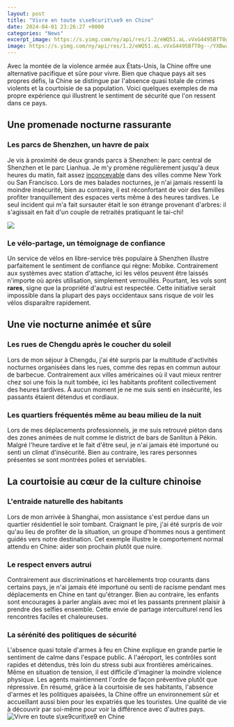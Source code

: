 ```yaml
---
layout: post
title: "Vivre en toute s\xe9curit\xe9 en Chine"
date: 2024-04-01 23:26:27 +0000
categories: "News"
excerpt_image: https://s.yimg.com/ny/api/res/1.2/eWQ51.aL.vVxG4495BfT0g--/YXBwaWQ9aGlnaGxhbmRlcjt3PTY0MDtoPTI3OA--/https://media.zenfs.com/fr/lepoint.fr/67bebd15d59ab1789c71364c421d5585
image: https://s.yimg.com/ny/api/res/1.2/eWQ51.aL.vVxG4495BfT0g--/YXBwaWQ9aGlnaGxhbmRlcjt3PTY0MDtoPTI3OA--/https://media.zenfs.com/fr/lepoint.fr/67bebd15d59ab1789c71364c421d5585
---
```


Avec la montée de la violence armée aux États-Unis, la Chine offre une alternative pacifique et sûre pour vivre. Bien que chaque pays ait ses propres défis, la Chine se distingue par l'absence quasi totale de crimes violents et la courtoisie de sa population. Voici quelques exemples de ma propre expérience qui illustrent le sentiment de sécurité que l'on ressent dans ce pays.
## Une promenade nocturne rassurante 
### Les parcs de Shenzhen, un havre de paix 
Je vis à proximité de deux grands parcs à Shenzhen: le parc central de Shenzhen et le parc Lianhua. Je m'y promène régulièrement jusqu'à deux heures du matin, fait assez [inconcevable](https://travelokla.github.io/2024-01-07-voyage-en-solitaire-au-belize/) dans des villes comme New York ou San Francisco. Lors de mes balades nocturnes, je n'ai jamais ressenti la moindre insécurité, bien au contraire, il est réconfortant de voir des familles profiter tranquillement des espaces verts même à des heures tardives. Le seul incident qui m'a fait sursauter était le son étrange provenant d'arbres: il s'agissait en fait d'un couple de retraités pratiquant le tai-chi! 

![](https://c8.alamy.com/compfr/2ag0j06/la-peinture-chinoise-le-tissage-la-broderie-et-cloisonn-xe9-1898-exemples-de-decor-peint-les-textiles-et-l-emaillage-fig-1-representations-classiques-de-fruits-et-de-fleurs-peintes-sur-la-porcelaine-fig-2-frontiere-peint-a-partir-d-un-navire-de-la-chine-fig-3-peinture-d-un-petit-coffre-en-bois-les-figures-4-5-et-6-des-parties-de-double-rideaux-brodes-d-or-et-de-la-soie-xv-siecle-fig-7-8-et-9-modeles-a-partir-de-tissus-animaux-fig-10-et-11-partie-de-l-ancienne-chine-vase-cuivre-executees-dans-xe9-mail-cloisonn-xe9-un-type-de-l-emaillerie-figs-12-23-ornements-sur-vases-bols-et-encensoirs-execute-en-2ag0j06.jpg)
### Le vélo-partage, un témoignage de confiance 
Un service de vélos en libre-service très populaire à Shenzhen illustre parfaitement le sentiment de confiance qui règne: Mobike. Contrairement aux systèmes avec station d'attache, ici les vélos peuvent être laissés n'importe où après utilisation, simplement verrouillés. Pourtant, les vols sont **rares**, signe que la propriété d'autrui est respectée. Cette initiative serait impossible dans la plupart des pays occidentaux sans risque de voir les vélos disparaître rapidement. 
## Une vie nocturne **animée** et sûre
### Les rues de Chengdu après le coucher du soleil
Lors de mon séjour à Chengdu, j'ai été surpris par la multitude d'activités nocturnes organisées dans les rues, comme des repas en commun autour de barbecue. Contrairement aux villes américaines où il vaut mieux rentrer chez soi une fois la nuit tombée, ici les habitants profitent collectivement des heures tardives. À aucun moment je ne me suis senti en insécurité, les passants étaient détendus et cordiaux.
### Les quartiers fréquentés même au beau milieu de la nuit
Lors de mes déplacements professionnels, je me suis retrouvé piéton dans des zones animées de nuit comme le district de bars de Sanlitun à Pékin. Malgré l'heure tardive et le fait d'être seul, je n'ai jamais été importuné ou senti un climat d'insécurité. Bien au contraire, les rares personnes présentes se sont montrées polies et serviables. 
## La courtoisie au cœur de la culture chinoise
### L'entraide naturelle des habitants
Lors de mon arrivée à Shanghai, mon assistance s'est perdue dans un quartier résidentiel le soir tombant. Craignant le pire, j'ai été surpris de voir qu'au lieu de profiter de la situation, un groupe d'hommes nous a gentiment guidés vers notre destination. Cet exemple illustre le comportement normal attendu en Chine: aider son prochain plutôt que nuire.
### Le respect envers autrui
Contrairement aux discriminations et harcèlements trop courants dans certains pays, je n'ai jamais été importuné ou senti de racisme pendant mes déplacements en Chine en tant qu'étranger. Bien au contraire, les enfants sont encourages à parler anglais avec moi et les passants prennent plaisir à prendre des selfies ensemble. Cette envie de partage interculturel rend les rencontres faciles et chaleureuses.
### La sérénité des politiques de sécurité 
L'absence quasi totale d'armes à feu en Chine explique en grande partie le sentiment de calme dans l'espace public. A l'aéroport, les contrôles sont rapides et détendus, très loin du stress subi aux frontières américaines. Même en situation de tension, il est difficile d'imaginer la moindre violence physique. Les agents maintiennent l'ordre de façon préventive plutôt que répressive.
En résumé, grâce à la courtoisie de ses habitants, l'absence d'armes et les politiques apaisées, la Chine offre un environnement sûr et accueillant aussi bien pour les expatriés que les touristes. Une qualité de vie à découvrir par soi-même pour voir la différence avec d'autres pays.
![Vivre en toute s\xe9curit\xe9 en Chine](https://s.yimg.com/ny/api/res/1.2/eWQ51.aL.vVxG4495BfT0g--/YXBwaWQ9aGlnaGxhbmRlcjt3PTY0MDtoPTI3OA--/https://media.zenfs.com/fr/lepoint.fr/67bebd15d59ab1789c71364c421d5585)